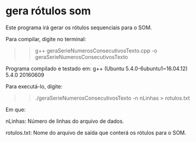 # gera rótulos som

Este programa irá gerar os rótulos sequenciais para o SOM.

Para compilar, digite no terminal:

>> g++ geraSerieNumerosConsecutivosTexto.cpp -o geraSerieNumerosConsecutivosTexto

Programa compilado e testado em:
g++ (Ubuntu 5.4.0-6ubuntu1~16.04.12) 5.4.0 20160609

Para executá-lo, digite:

>> ./geraSerieNumerosConsecutivosTexto -n nLinhas > rotulos.txt

Em que:

nLinhas: Número de linhas do arquivo de dados.

rotulos.txt: Nome do arquivo de saída que conterá os rótulos para o SOM.

